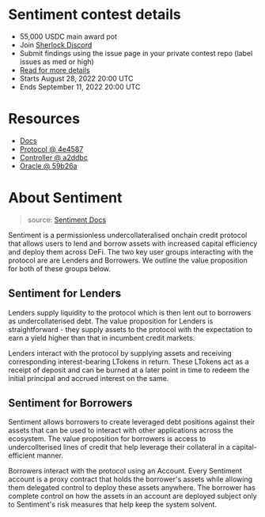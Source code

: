 # Sentiment contest details

- 55,000 USDC main award pot
- Join [Sherlock Discord](discord.gg/MABEWyASkp)
- Submit findings using the issue page in your private contest repo (label issues as med or high)
- [Read for more details](https://docs.sherlock.xyz/audits/watsons)
- Starts August 28, 2022 20:00 UTC
- Ends September 11, 2022 20:00 UTC

# Resources

- [Docs](https://docs.sentiment.xyz/)
- [Protocol @ 4e4587](https://github.com/sentimentxyz/protocol/tree/4e45871e4540df0f189f6c89deb8d34f24930120)
- [Controller @ a2ddbc](https://github.com/sentimentxyz/controller/tree/a2ddbcc00f361f733352d9c51457b4ebb999c8ae)
- [Oracle @ 59b26a](https://github.com/sentimentxyz/oracle/tree/59b26a3d8c295208437aad36c470386c9729a4bc)


# About Sentiment

> source: [Sentiment Docs](https://docs.sentiment.xyz/core-concepts/overview)


Sentiment is a permissionless undercollateralised onchain credit protocol that allows users to lend and borrow assets with increased capital efficiency and deploy them across DeFi. The two key user groups interacting with the protocol are are Lenders and Borrowers. We outline the value proposition for both of these groups below.

## Sentiment for Lenders

Lenders supply liquidity to the protocol which is then lent out to borrowers as undercollaterised debt. The value proposition for Lenders is straightforward - they supply assets to the protocol with the expectation to earn a yield higher than that in incumbent credit markets.

Lenders interact with the protocol by supplying assets and receiving corresponding interest-bearing LTokens in return. These LTokens act as a receipt of deposit and can be burned at a later point in time to redeem the initial principal and accrued interest on the same.

## Sentiment for Borrowers

Sentiment allows borrowers to create leveraged debt positions against their assets that can be used to interact with other applications across the ecosystem. The value proposition for borrowers is access to undercollterised lines of credit that help leverage their collateral in a capital-efficient manner.

Borrowers interact with the protocol using an Account. Every Sentiment account is a proxy contract that holds the borrower's assets while allowing them delegated control to deploy these assets anywhere. The borrower has complete control on how the assets in an account are deployed subject only to Sentiment's risk measures that help keep the system solvent.